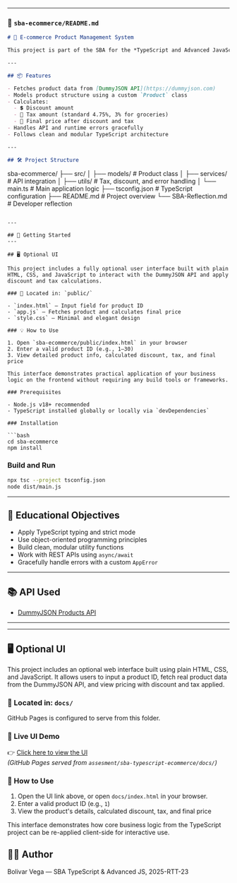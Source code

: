 

---

### 📄 `sba-ecommerce/README.md`

```markdown
# 🛒 E-commerce Product Management System

This project is part of the SBA for the *TypeScript and Advanced JavaScript* module. It demonstrates core programming concepts including object-oriented design, TypeScript type safety, asynchronous operations, utility modules, and API integration.

---

## 📦 Features

- Fetches product data from [DummyJSON API](https://dummyjson.com)
- Models product structure using a custom `Product` class
- Calculates:
  - 💲 Discount amount
  - 🧾 Tax amount (standard 4.75%, 3% for groceries)
  - 🧮 Final price after discount and tax
- Handles API and runtime errors gracefully
- Follows clean and modular TypeScript architecture

---

## 🛠️ Project Structure

```

sba-ecommerce/
├── src/
│   ├── models/              # Product class
│   ├── services/            # API integration
│   ├── utils/               # Tax, discount, and error handling
│   └── main.ts              # Main application logic
├── tsconfig.json            # TypeScript configuration
├── README.md                # Project overview
└── SBA-Reflection.md        # Developer reflection

````

---

## 🚀 Getting Started
---

## 🖥️ Optional UI

This project includes a fully optional user interface built with plain HTML, CSS, and JavaScript to interact with the DummyJSON API and apply discount and tax calculations.

### 📂 Located in: `public/`

- `index.html` — Input field for product ID
- `app.js` — Fetches product and calculates final price
- `style.css` — Minimal and elegant design

### 💡 How to Use

1. Open `sba-ecommerce/public/index.html` in your browser
2. Enter a valid product ID (e.g., 1–30)
3. View detailed product info, calculated discount, tax, and final price

This interface demonstrates practical application of your business logic on the frontend without requiring any build tools or frameworks.

### Prerequisites

- Node.js v18+ recommended
- TypeScript installed globally or locally via `devDependencies`

### Installation

```bash
cd sba-ecommerce
npm install
````

### Build and Run

```bash
npx tsc --project tsconfig.json
node dist/main.js
```

---

## 📖 Educational Objectives

* Apply TypeScript typing and strict mode
* Use object-oriented programming principles
* Build clean, modular utility functions
* Work with REST APIs using `async/await`
* Gracefully handle errors with a custom `AppError`

---

## 📚 API Used

* [DummyJSON Products API](https://dummyjson.com/products)

---
---

## 🖥️ Optional UI

This project includes an optional web interface built using plain HTML, CSS, and JavaScript. It allows users to input a product ID, fetch real product data from the DummyJSON API, and view pricing with discount and tax applied.

### 📂 Located in: `docs/`

GitHub Pages is configured to serve from this folder.

### 🔗 Live UI Demo

👉 [Click here to view the UI](https://bvega.github.io/e-commerce-dashboard/)  
*(GitHub Pages served from `assesment/sba-typescript-ecommerce/docs/`)*

### 🧪 How to Use

1. Open the UI link above, or open `docs/index.html` in your browser.
2. Enter a valid product ID (e.g., `1`)
3. View the product's details, calculated discount, tax, and final price

This interface demonstrates how core business logic from the TypeScript project can be re-applied client-side for interactive use.



## 👨‍🎓 Author

Bolivar Vega — SBA TypeScript & Advanced JS, 2025-RTT-23

